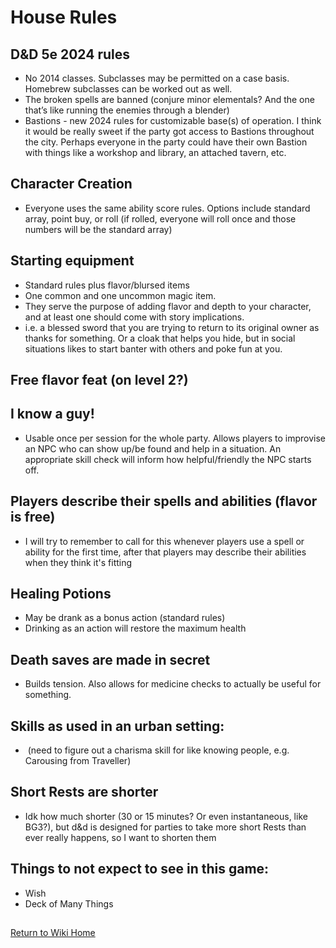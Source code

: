 # House Rules

## D&D 5e 2024 rules

- No 2014 classes. Subclasses may be permitted on a case basis. Homebrew subclasses can be worked out as well.
- The broken spells are banned (conjure minor elementals? And the one that’s like running the enemies through a blender)
- Bastions - new 2024 rules for customizable base(s) of operation. I think it would be really sweet if the party got access to Bastions throughout the city. Perhaps everyone in the party could have their own Bastion with things like a workshop and library, an attached tavern, etc.

## Character Creation

- Everyone uses the same ability score rules. Options include standard array, point buy, or roll (if rolled, everyone will roll once and those numbers will be the standard array)

## Starting equipment

- Standard rules plus flavor/blursed items
- One common and one uncommon magic item.
- They serve the purpose of adding flavor and depth to your character, and at least one should come with story implications.
- i.e. a blessed sword that you are trying to return to its original owner as thanks for something. Or a cloak that helps you hide, but in social situations likes to start banter with others and poke fun at you.

## Free flavor feat (on level 2?)

## I know a guy!

- Usable once per session for the whole party. Allows players to improvise an NPC who can show up/be found and help in a situation. An appropriate skill check will inform how helpful/friendly the NPC starts off.

## Players describe their spells and abilities (flavor is free)

- I will try to remember to call for this whenever players use a spell or ability for the first time, after that players may describe their abilities when they think it's fitting

## Healing Potions

- May be drank as a bonus action (standard rules)
- Drinking as an action will restore the maximum health

## Death saves are made in secret 
- Builds tension. Also allows for medicine checks to actually be useful for something.

## Skills as used in an urban setting:

-  (need to figure out a charisma skill for like knowing people, e.g. Carousing from Traveller)

## Short Rests are shorter

- Idk how much shorter (30 or 15 minutes? Or even instantaneous, like BG3?), but d&d is designed for parties to take more short Rests than ever really happens, so I want to shorten them

## Things to not expect to see in this game:

- Wish
- Deck of Many Things

## 
[Return to Wiki Home](https://isaaclepley.github.io/Alimus-Public)